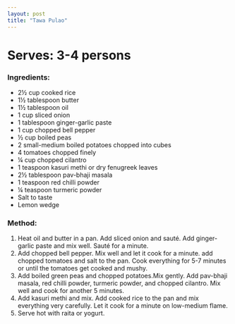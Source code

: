 ```yaml
---
layout: post
title: "Tawa Pulao"
---
```




# Serves: 3-4 persons

### Ingredients:
* 2½ cup cooked rice
* 1½ tablespoon butter
* 1½ tablespoon oil
* 1 cup sliced onion
* 1 tablespoon ginger-garlic paste
* 1 cup chopped bell pepper
* ½ cup boiled peas
* 2 small-medium boiled potatoes chopped into cubes
* 4 tomatoes chopped finely
* ¼ cup chopped cilantro
* 1 teaspoon kasuri methi or dry fenugreek leaves
* 2½ tablespoon pav-bhaji masala
* 1 teaspoon red chilli powder
* ¼ teaspoon turmeric powder
* Salt to taste
* Lemon wedge

### Method:
1. Heat oil and butter in a pan. Add sliced onion and sauté. Add ginger-garlic paste and mix well. Sauté for a minute.
2. Add chopped bell pepper. Mix well and let it cook for a minute. add chopped tomatoes and salt to the pan. Cook everything for 5-7 minutes or until the tomatoes get cooked and mushy. 
3. Add boiled green peas and chopped potatoes.Mix gently. Add pav-bhaji masala, red chilli powder, turmeric powder, and chopped cilantro. Mix well and cook for another 5 minutes. 
4. Add kasuri methi and mix. Add cooked rice to the pan and mix everything very carefully. Let it cook for a minute on low-medium flame.
5. Serve hot with raita or yogurt.